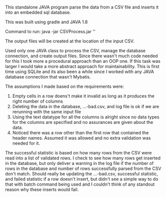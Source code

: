 This standalone JAVA program parse the data from a CSV file and inserts it into an embedded sql database.

This was built using gradle and JAVA 1.8

Command to run: java -jar CSVProcess.jar '<pathToFile>'

The output files will be created at the location of the input CSV.

Used only one JAVA class to process the CSV, manage the database connection, and create output files. Since there wasn't
much code needed for this I took more a procedural approach than an OOP one. If this task was larger I would take a
more abstract approach for maintainability. This is first time using SQLite and its also been a while since I worked with
any JAVA database connection that wasn't Mybatis. 

The assumptions I made based on the requirements were:
 1. Empty cells in a row doens't make it invalid as long as it produces the right number of columns
 2. Deleting the data in the database, ...-bad.csv, and log file is ok if we are rerunning with the same input file
 3. Using the text datatype for all the columns is alright since no data types for the columns are specified and no
    assurances are given about the data.
 4. Noticed there was a row other than the first row that contained the header names. Assumed it was allowed and no extra 
	validation was needed for it. 
 
The successful statistic is based on how many rows from the CSV were read into a list of validated rows. I check to see
how many rows get inserted in the database, but only deliver a warning in the log file if the number of rows in the database
and number of rows successfully parsed from the CSV don't match. Should really be updating the ...-bad.csv, successful
statistic, and failed statistic if a row doesn't insert, but didn't see a simple way to do that with batch command being
used and I couldn't think of any standout reason why these inserts would fail.






